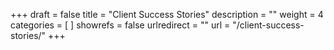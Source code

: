 +++
draft 			= false
title 			= "Client Success Stories"
description		= ""
weight			= 4
categories		= [ ]
showrefs		= false
urlredirect		= ""
url	 			= "/client-success-stories/"
+++
